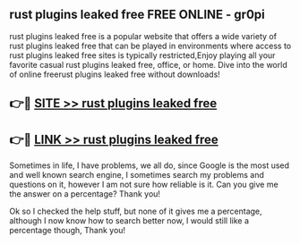 ## rust plugins leaked free FREE ONLINE - gr0pi

rust plugins leaked free is a popular website that offers a wide variety of rust plugins leaked free that can be played in environments where access to rust plugins leaked free sites is typically restricted,Enjoy playing all your favorite casual rust plugins leaked free, office, or home. Dive into the world of online freerust plugins leaked free without downloads!

## 👉🔴 [SITE >> rust plugins leaked free](http://news.freeplayer.one?title=rust_plugins_leaked_free&ref=FRRE)

## 👉🔴 [LINK >> rust plugins leaked free](http://news.freeplayer.one?title=rust_plugins_leaked_free&ref=FREE)

Sometimes in life, I have problems, we all do, since Google is the most used and well known search engine, I sometimes search my problems and questions on it, however I am not sure how reliable is it. Can you give me the answer on a percentage? Thank you!

Ok so I checked the help stuff, but none of it gives me a percentage, although I now know how to search better now, I would still like a percentage though, Thank you!